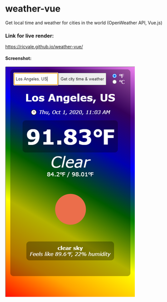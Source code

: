 # weather-vue
Get local time and weather for cities in the world (OpenWeather API, Vue.js)

### Link for live render: 
https://ricvale.github.io/weather-vue/

#### Screenshot: 
![](https://github.com/ricvale/weather-vue/blob/main/screenshot-weather-vue.png "screenshot")
